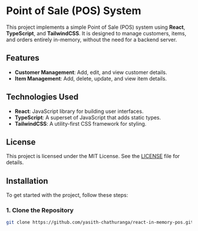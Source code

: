 # Point of Sale (POS) System

This project implements a simple Point of Sale (POS) system using **React**, **TypeScript**, and **TailwindCSS**. It is designed to manage customers, items, and orders entirely in-memory, without the need for a backend server.

## Features

- **Customer Management**: Add, edit, and view customer details.
- **Item Management**: Add, delete, update, and view item details.

## Technologies Used

- **React**: JavaScript library for building user interfaces.
- **TypeScript**: A superset of JavaScript that adds static types.
- **TailwindCSS**: A utility-first CSS framework for styling.

## License

This project is licensed under the MIT License. See the [LICENSE](LICENSE) file for details.

## Installation

To get started with the project, follow these steps:

### 1. Clone the Repository

```bash
git clone https://github.com/yasith-chathuranga/react-in-memory-pos.git
